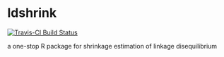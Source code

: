 # ldshrink

[![Travis-CI Build Status](https://travis-ci.org/stephenslab/ldshrink.svg?branch=master)](https://travis-ci.org/stephenslab/ldshrink)

a one-stop R package for shrinkage estimation of linkage disequilibrium
